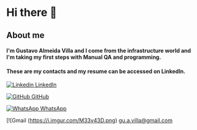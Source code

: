 # **Hi there** 👋

## About me 
#### I'm Gustavo Almeida Villa and I come from the infrastructure world and I'm taking my first steps with Manual QA and programming.
#### These are my contacts and my resume can be accessed on LinkedIn.


[![Linkedin](https://i.stack.imgur.com/gVE0j.png) LinkedIn](https://www.linkedin.com/in/gustavo-almeida-villa-76117037)
&nbsp;

[![GitHub](https://i.stack.imgur.com/tskMh.png) GitHub](https://github.com/guvilla85/)

[![WhatsApp](https://i.stack.imgur.com/tskMh.png) WhatsApp](https://wa.me/5491133718732)

[![Gmail (https://i.imgur.com/M33v43D.png) gu.a.villa@gmail.com




<!--
**guvilla85/guvilla85** is a ✨ _special_ ✨ repository because its `README.md` (this file) appears on your GitHub profile.

Here are some ideas to get you started:

- 🔭 I’m currently working on ...
- 🌱 I’m currently learning ...
- 👯 I’m looking to collaborate on ...
- 🤔 I’m looking for help with ...
- 💬 Ask me about ...
- 📫 How to reach me: ...
- 😄 Pronouns: ...
- ⚡ Fun fact: ...
-->
